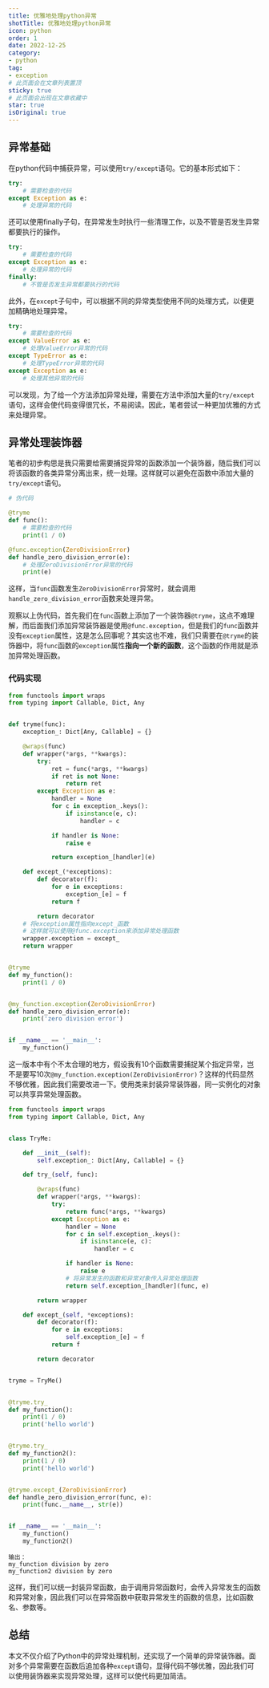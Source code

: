```yaml
---
title: 优雅地处理python异常
shotTitle: 优雅地处理python异常
icon: python
order: 1
date: 2022-12-25
category:
- python
tag:
- exception
# 此页面会在文章列表置顶
sticky: true
# 此页面会出现在文章收藏中
star: true
isOriginal: true
---
```


## 异常基础

在python代码中捕获异常，可以使用`try/except`语句。它的基本形式如下：

```python
try:
    # 需要检查的代码
except Exception as e:
    # 处理异常的代码
```

还可以使用finally子句，在异常发生时执行一些清理工作，以及不管是否发生异常都要执行的操作。

```python
try:
    # 需要检查的代码
except Exception as e:
    # 处理异常的代码
finally:
    # 不管是否发生异常都要执行的代码
```

此外，在`except`子句中，可以根据不同的异常类型使用不同的处理方式，以便更加精确地处理异常。

```python
try:
    # 需要检查的代码
except ValueError as e:
    # 处理ValueError异常的代码
except TypeError as e:
    # 处理TypeError异常的代码
except Exception as e:
    # 处理其他异常的代码
```

可以发现，为了给一个方法添加异常处理，需要在方法中添加大量的`try/except`语句，这样会使代码变得很冗长，不易阅读。因此，笔者尝试一种更加优雅的方式来处理异常。

## 异常处理装饰器

笔者的初步构思是我只需要给需要捕捉异常的函数添加一个装饰器，随后我们可以将该函数的各类异常分离出来，统一处理。这样就可以避免在函数中添加大量的`try/except`语句。

```python
# 伪代码

@tryme
def func():
    # 需要检查的代码
    print(1 / 0)

@func.exception(ZeroDivisionError)
def handle_zero_division_error(e):
    # 处理ZeroDivisionError异常的代码
    print(e)
```

这样，当`func`函数发生`ZeroDivisionError`异常时，就会调用`handle_zero_division_error`函数来处理异常。

观察以上伪代码，首先我们在`func`函数上添加了一个装饰器`@tryme`，这点不难理解，而后面我们添加异常装饰器是使用`@func.exception`，但是我们的`func`函数并没有`exception`属性，这是怎么回事呢？其实这也不难，我们只需要在`@tryme`的装饰器中，将`func`函数的`exception`属性**指向一个新的函数**，这个函数的作用就是添加异常处理函数。

### 代码实现

```python
from functools import wraps
from typing import Callable, Dict, Any


def tryme(func):
    exception_: Dict[Any, Callable] = {}

    @wraps(func)
    def wrapper(*args, **kwargs):
        try:
            ret = func(*args, **kwargs)
            if ret is not None:
                return ret
        except Exception as e:
            handler = None
            for c in exception_.keys():
                if isinstance(e, c):
                    handler = c

            if handler is None:
                raise e

            return exception_[handler](e)

    def except_(*exceptions):
        def decorator(f):
            for e in exceptions:
                exception_[e] = f
            return f

        return decorator
    # 将exception属性指向except_函数
    # 这样就可以使用@func.exception来添加异常处理函数
    wrapper.exception = except_
    return wrapper


@tryme
def my_function():
    print(1 / 0)


@my_function.exception(ZeroDivisionError)
def handle_zero_division_error(e):
    print('zero division error')


if __name__ == '__main__':
    my_function()
```

这一版本中有个不太合理的地方，假设我有10个函数需要捕捉某个指定异常，岂不是要写10次`@my_function.exception(ZeroDivisionError)`？这样的代码显然不够优雅，因此我们需要改进一下。使用类来封装异常装饰器，同一实例化的对象可以共享异常处理函数。

```python
from functools import wraps
from typing import Callable, Dict, Any


class TryMe:

    def __init__(self):
        self.exception_: Dict[Any, Callable] = {}

    def try_(self, func):

        @wraps(func)
        def wrapper(*args, **kwargs):
            try:
                return func(*args, **kwargs)
            except Exception as e:
                handler = None
                for c in self.exception_.keys():
                    if isinstance(e, c):
                        handler = c

                if handler is None:
                    raise e
                # 将异常发生的函数和异常对象传入异常处理函数
                return self.exception_[handler](func, e)

        return wrapper

    def except_(self, *exceptions):
        def decorator(f):
            for e in exceptions:
                self.exception_[e] = f
            return f

        return decorator


tryme = TryMe()


@tryme.try_
def my_function():
    print(1 / 0)
    print('hello world')


@tryme.try_
def my_function2():
    print(1 / 0)
    print('hello world')


@tryme.except_(ZeroDivisionError)
def handle_zero_division_error(func, e):
    print(func.__name__, str(e))


if __name__ == '__main__':
    my_function()
    my_function2()
```

```text
输出：
my_function division by zero
my_function2 division by zero
```

这样，我们可以统一封装异常函数，由于调用异常函数时，会传入异常发生的函数和异常对象，因此我们可以在异常函数中获取异常发生的函数的信息，比如函数名、参数等。

## 总结

本文不仅介绍了Python中的异常处理机制，还实现了一个简单的异常装饰器。面对多个异常需要在函数后追加各种`except`语句，显得代码不够优雅，因此我们可以使用装饰器来实现异常处理，这样可以使代码更加简洁。
